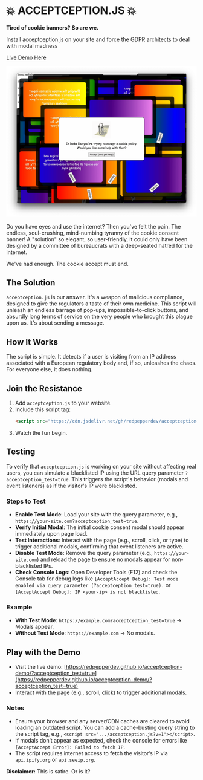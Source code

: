 # 💥 ACCEPTCEPTION.JS 💥

**Tired of cookie banners? So are we.**

Install acceptception.js on your site and force the GDPR architects to deal with modal madness 

[Live Demo Here](https://redpepperdev.github.io/acceptception-demo/?acceptception_test=true)

<div style="text-align: center;">
    <img src="https://raw.githubusercontent.com/redpepperdev/acceptception/main/acceptception.png" alt="Acceptception Banner" style="max-width: 100%; height: auto;">
</div>

Do you have eyes and use the internet? Then you've felt the pain. The endless, soul-crushing, mind-numbing tyranny of the cookie consent banner! A "solution" so elegant, so user-friendly, it could only have been designed by a committee of bureaucrats with a deep-seated hatred for the internet.

We've had enough. The cookie accept must end.

## The Solution

`acceptception.js` is our answer. It's a weapon of malicious compliance, designed to give the regulators a taste of their own medicine. This script will unleash an endless barrage of pop-ups, impossible-to-click buttons, and absurdly long terms of service on the very people who brought this plague upon us. It's about sending a message.

## How It Works

The script is simple. It detects if a user is visiting from an IP address associated with a European regulatory body and, if so, unleashes the chaos. For everyone else, it does nothing.

## Join the Resistance

1.  Add `acceptception.js` to your website.
2.  Include this script tag:
    ```html
    <script src="https://cdn.jsdelivr.net/gh/redpepperdev/acceptception@main/acceptception.js"></script>
    ```
3.  Watch the fun begin.

## Testing

To verify that `acceptception.js` is working on your site without affecting real users, you can simulate a blacklisted IP using the URL query parameter `?acceptception_test=true`. This triggers the script's behavior (modals and event listeners) as if the visitor's IP were blacklisted.

### Steps to Test

- **Enable Test Mode**: Load your site with the query parameter, e.g., `https://your-site.com?acceptception_test=true`.
- **Verify Initial Modal**: The initial cookie consent modal should appear immediately upon page load.
- **Test Interactions**: Interact with the page (e.g., scroll, click, or type) to trigger additional modals, confirming that event listeners are active.
- **Disable Test Mode**: Remove the query parameter (e.g., `https://your-site.com`) and reload the page to ensure no modals appear for non-blacklisted IPs.
- **Check Console Logs**: Open Developer Tools (F12) and check the Console tab for debug logs like `[AcceptAccept Debug]: Test mode enabled via query parameter (?acceptception_test=true).` or `[AcceptAccept Debug]: IP <your-ip> is not blacklisted`.

### Example

- **With Test Mode**: `https://example.com?acceptception_test=true` → Modals appear.
- **Without Test Mode**: `https://example.com` → No modals.

## Play with the Demo
- Visit the live demo: [https://redpepperdev.github.io/acceptception-demo/?acceptception_test=true](https://redpepperdev.github.io/acceptception-demo/?acceptception_test=true)
- Interact with the page (e.g., scroll, click) to trigger additional modals.

### Notes

- Ensure your browser and any server/CDN caches are cleared to avoid loading an outdated script. You can add a cache-busting query string to the script tag, e.g., `<script src=".../acceptception.js?v=1"></script>`.
- If modals don’t appear as expected, check the console for errors like `[AcceptAccept Error]: Failed to fetch IP`.
- The script requires internet access to fetch the visitor’s IP via `api.ipify.org` or `api.seeip.org`.

**Disclaimer:** This is satire. Or is it?
